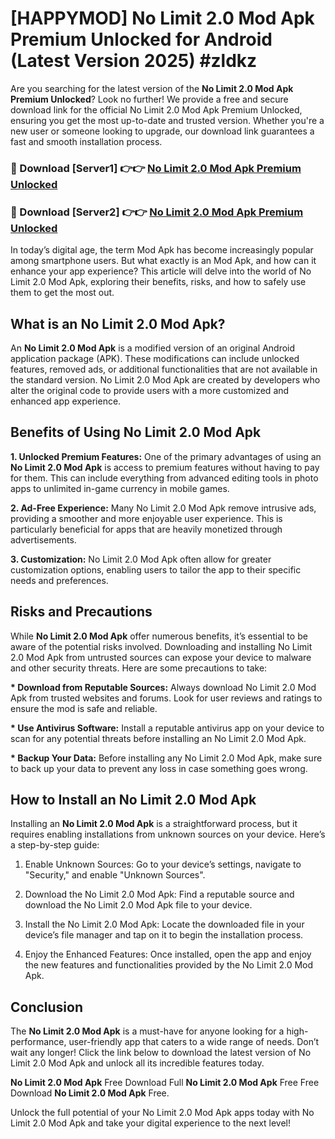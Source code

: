 # [HAPPYMOD] No Limit 2.0 Mod Apk Premium Unlocked for Android (Latest Version 2025) #zldkz

Are you searching for the latest version of the <strong>No Limit 2.0 Mod Apk Premium Unlocked</strong>? Look no further! We provide a free and secure download link for the official No Limit 2.0 Mod Apk Premium Unlocked, ensuring you get the most up-to-date and trusted version. Whether you're a new user or someone looking to upgrade, our download link guarantees a fast and smooth installation process.


<h3>🔴 Download [Server1] 👉👉 <a href="https://appsnew.pages.dev?q=No+Limit+2.0+Mod+Apk">No Limit 2.0 Mod Apk Premium Unlocked</a></h3>

<h3>🔴 Download [Server2] 👉👉 <a href="https://appsnew.pages.dev?q=No+Limit+2.0+Mod+Apk">No Limit 2.0 Mod Apk Premium Unlocked</a></h3>


In today’s digital age, the term Mod Apk has become increasingly popular among smartphone users. But what exactly is an Mod Apk, and how can it enhance your app experience? This article will delve into the world of No Limit 2.0 Mod Apk, exploring their benefits, risks, and how to safely use them to get the most out.


<h2>What is an No Limit 2.0 Mod Apk?</h2>

An <strong>No Limit 2.0 Mod Apk</strong> is a modified version of an original Android application package (APK). These modifications can include unlocked features, removed ads, or additional functionalities that are not available in the standard version. No Limit 2.0 Mod Apk are created by developers who alter the original code to provide users with a more customized and enhanced app experience.


<h2>Benefits of Using No Limit 2.0 Mod Apk</h2>

<strong> 1. Unlocked Premium Features:</strong> One of the primary advantages of using an <strong>No Limit 2.0 Mod Apk</strong> is access to premium features without having to pay for them. This can include everything from advanced editing tools in photo apps to unlimited in-game currency in mobile games.

<strong> 2. Ad-Free Experience:</strong> Many No Limit 2.0 Mod Apk remove intrusive ads, providing a smoother and more enjoyable user experience. This is particularly beneficial for apps that are heavily monetized through advertisements.

<strong> 3. Customization:</strong> No Limit 2.0 Mod Apk often allow for greater customization options, enabling users to tailor the app to their specific needs and preferences.


<h2>Risks and Precautions</h2>

While <strong>No Limit 2.0 Mod Apk</strong> offer numerous benefits, it’s essential to be aware of the potential risks involved. Downloading and installing No Limit 2.0 Mod Apk from untrusted sources can expose your device to malware and other security threats. Here are some precautions to take:

<strong> * Download from Reputable Sources:</strong> Always download No Limit 2.0 Mod Apk from trusted websites and forums. Look for user reviews and ratings to ensure the mod is safe and reliable.

<strong> * Use Antivirus Software:</strong> Install a reputable antivirus app on your device to scan for any potential threats before installing an No Limit 2.0 Mod Apk.

<strong> * Backup Your Data:</strong> Before installing any No Limit 2.0 Mod Apk, make sure to back up your data to prevent any loss in case something goes wrong.


<h2>How to Install an No Limit 2.0 Mod Apk</h2>

Installing an <strong>No Limit 2.0 Mod Apk</strong> is a straightforward process, but it requires enabling installations from unknown sources on your device. Here’s a step-by-step guide:

 1. Enable Unknown Sources: Go to your device’s settings, navigate to "Security," and enable "Unknown Sources".

 2. Download the No Limit 2.0 Mod Apk: Find a reputable source and download the No Limit 2.0 Mod Apk file to your device.

 3. Install the No Limit 2.0 Mod Apk: Locate the downloaded file in your device’s file manager and tap on it to begin the installation process.

 4. Enjoy the Enhanced Features: Once installed, open the app and enjoy the new features and functionalities provided by the No Limit 2.0 Mod Apk.


<h2><strong>Conclusion</strong></h2>

The <strong>No Limit 2.0 Mod Apk</strong> is a must-have for anyone looking for a high-performance, user-friendly app that caters to a wide range of needs. Don’t wait any longer! Click the link below to download the latest version of No Limit 2.0 Mod Apk and unlock all its incredible features today.

<strong>No Limit 2.0 Mod Apk</strong> Free Download Full <strong>No Limit 2.0 Mod Apk</strong> Free Free Download <strong>No Limit 2.0 Mod Apk</strong> Free.

Unlock the full potential of your No Limit 2.0 Mod Apk apps today with No Limit 2.0 Mod Apk and take your digital experience to the next level!